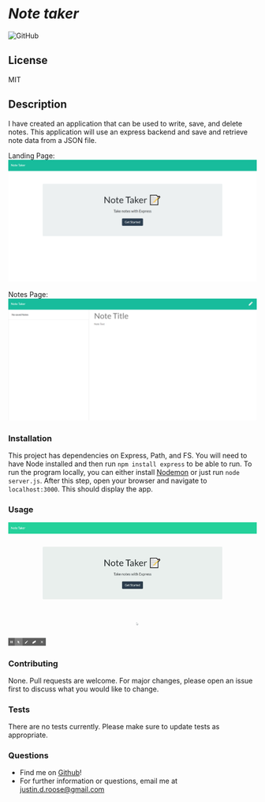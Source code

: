 
# __*Note taker*__
![GitHub](https://img.shields.io/github/license/jdouglasr/note-taker)
## __License__
MIT

## __Description__
I have created an application that can be used to write, save, and delete notes. This application will use an express backend and save and retrieve note data from a JSON file.

Landing Page:
![Landing page of Note-Taker](/pics/index-html.png)

Notes Page:
![Notes page of Note-Taker](/pics/notes-html.png)

### __Installation__
This project has dependencies on Express, Path, and FS.  You will need to have Node installed and then run ```npm install express``` to be able to run.  To run the program locally, you can either install [Nodemon](https://nodemon.io/) or just run ```node server.js```.  After this step, open your browser and navigate to ```localhost:3000```.  This should display the app.

### __Usage__
![Note-Taker Demo](/pics/Note-Taker.gif)

### __Contributing__
None.  Pull requests are welcome. For major changes, please open an issue first to discuss what you would like to change.

### __Tests__
There are no tests currently.  Please make sure to update tests as appropriate.

### __Questions__
- Find me on [Github](https//github.com/jdouglasr)!
- For further information or questions, email me at justin.d.roose@gmail.com
